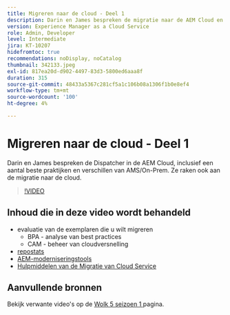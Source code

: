 ```yaml
---
title: Migreren naar de cloud - Deel 1
description: Darin en James bespreken de migratie naar de AEM Cloud en demonstreren een aantal technieken en best practices.
version: Experience Manager as a Cloud Service
role: Admin, Developer
level: Intermediate
jira: KT-10207
hidefromtoc: true
recommendations: noDisplay, noCatalog
thumbnail: 342133.jpeg
exl-id: 817ea20d-d902-4497-83d3-5800ed6aaa8f
duration: 315
source-git-commit: 48433a5367c281cf5a1c106b08a1306f1b0e8ef4
workflow-type: tm+mt
source-wordcount: '100'
ht-degree: 4%

---
```


# Migreren naar de cloud - Deel 1

Darin en James bespreken de Dispatcher in de AEM Cloud, inclusief een aantal beste praktijken en verschillen van AMS/On-Prem. Ze raken ook aan de migratie naar de cloud.

>[!VIDEO](https://video.tv.adobe.com/v/342133?quality=12&learn=on)

## Inhoud die in deze video wordt behandeld

+ evaluatie van de exemplaren die u wilt migreren
   + BPA - analyse van best practices
   + CAM - beheer van cloudversnelling
+ [ repostats ](https://github.com/chetanmeh/oak-console-scripts/tree/master/src/main/groovy/repostats)
+ [AEM-moderniseringstools](https://opensource.adobe.com/aem-modernize-tools/)
+ [ Hulpmiddelen van de Migratie van Cloud Service ](https://github.com/adobe/aem-cloud-service-source-migration)

## Aanvullende bronnen

Bekijk verwante video&#39;s op de [ Wolk 5 seizoen 1 ](cloud5-season-1.md) pagina.
